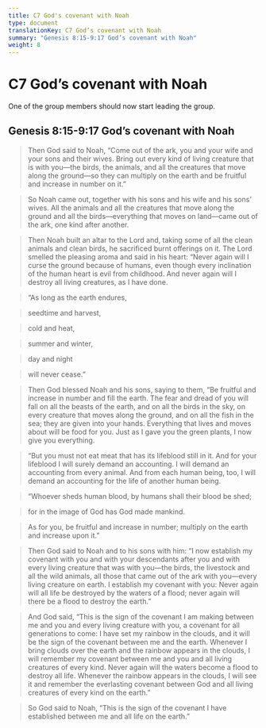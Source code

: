 ```yaml
---
title: C7 God's covenant with Noah
type: document
translationKey: C7 God’s covenant with Noah
summary: "Genesis 8:15-9:17 God’s covenant with Noah"
weight: 8
---
```

# C7 God’s covenant with Noah

One of the group members should now start leading the group.

## Genesis 8:15-9:17 God’s covenant with Noah

>   Then God said to Noah, “Come out of the ark, you and your wife and your sons and their wives. Bring out every kind of living creature that is with you—the birds, the animals, and all the creatures that move along the ground—so they can multiply on the earth and be fruitful and increase in number on it.”

>   So Noah came out, together with his sons and his wife and his sons’ wives. All the animals and all the creatures that move along the ground and all the birds—everything that moves on land—came out of the ark, one kind after another.

>   Then Noah built an altar to the Lord and, taking some of all the clean animals and clean birds, he sacrificed burnt offerings on it. The Lord smelled the pleasing aroma and said in his heart: “Never again will I curse the ground because of humans, even though every inclination of the human heart is evil from childhood. And never again will I destroy all living creatures, as I have done.

>   “As long as the earth endures,

>   seedtime and harvest,

>   cold and heat,

>   summer and winter,

>   day and night

>   will never cease.”

>   Then God blessed Noah and his sons, saying to them, “Be fruitful and increase in number and fill the earth. The fear and dread of you will fall on all the beasts of the earth, and on all the birds in the sky, on every creature that moves along the ground, and on all the fish in the sea; they are given into your hands. Everything that lives and moves about will be food for you. Just as I gave you the green plants, I now give you everything.

>   “But you must not eat meat that has its lifeblood still in it. And for your lifeblood I will surely demand an accounting. I will demand an accounting from every animal. And from each human being, too, I will demand an accounting for the life of another human being.

>   “Whoever sheds human blood, by humans shall their blood be shed;

>   for in the image of God has God made mankind.

>   As for you, be fruitful and increase in number; multiply on the earth and increase upon it.”

>   Then God said to Noah and to his sons with him: “I now establish my covenant with you and with your descendants after you and with every living creature that was with you—the birds, the livestock and all the wild animals, all those that came out of the ark with you—every living creature on earth. I establish my covenant with you: Never again will all life be destroyed by the waters of a flood; never again will there be a flood to destroy the earth.”

>   And God said, “This is the sign of the covenant I am making between me and you and every living creature with you, a covenant for all generations to come: I have set my rainbow in the clouds, and it will be the sign of the covenant between me and the earth. Whenever I bring clouds over the earth and the rainbow appears in the clouds, I will remember my covenant between me and you and all living creatures of every kind. Never again will the waters become a flood to destroy all life. Whenever the rainbow appears in the clouds, I will see it and remember the everlasting covenant between God and all living creatures of every kind on the earth.”

>   So God said to Noah, “This is the sign of the covenant I have established between me and all life on the earth.”

